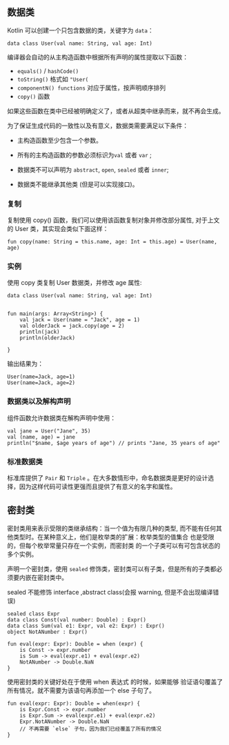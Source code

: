 
数据类
---

Kotlin 可以创建一个只包含数据的类，关键字为 `data`：

```
data class User(val name: String, val age: Int)

```

编译器会自动的从主构造函数中根据所有声明的属性提取以下函数：

*   `equals()` / `hashCode()`
*   `toString()` 格式如 `"User(`
*   `componentN() functions` 对应于属性，按声明顺序排列
*   `copy()` 函数

如果这些函数在类中已经被明确定义了，或者从超类中继承而来，就不再会生成。

为了保证生成代码的一致性以及有意义，数据类需要满足以下条件：

*   主构造函数至少包含一个参数。
    
*   所有的主构造函数的参数必须标识为`val` 或者 `var` ;
    
*   数据类不可以声明为 `abstract`, `open`, `sealed` 或者 `inner`;
    
*   数据类不能继承其他类 (但是可以实现接口)。
    

### 复制

复制使用 copy() 函数，我们可以使用该函数复制对象并修改部分属性, 对于上文的 User 类，其实现会类似下面这样：

```
fun copy(name: String = this.name, age: Int = this.age) = User(name, age)

```

### 实例

使用 copy 类复制 User 数据类，并修改 age 属性:

```
data class User(val name: String, val age: Int)


fun main(args: Array<String>) {
    val jack = User(name = "Jack", age = 1)
    val olderJack = jack.copy(age = 2)
    println(jack)
    println(olderJack)

}

```

输出结果为：

```
User(name=Jack, age=1)
User(name=Jack, age=2)

```

### 数据类以及解构声明

组件函数允许数据类在解构声明中使用：

```
val jane = User("Jane", 35)
val (name, age) = jane
println("$name, $age years of age") // prints "Jane, 35 years of age"

```

### 标准数据类

标准库提供了 `Pair` 和 `Triple` 。在大多数情形中，命名数据类是更好的设计选择，因为这样代码可读性更强而且提供了有意义的名字和属性。

密封类
---

密封类用来表示受限的类继承结构：当一个值为有限几种的类型, 而不能有任何其他类型时。在某种意义上，他们是枚举类的扩展：枚举类型的值集合 也是受限的，但每个枚举常量只存在一个实例，而密封类 的一个子类可以有可包含状态的多个实例。

声明一个密封类，使用 `sealed` 修饰类，密封类可以有子类，但是所有的子类都必须要内嵌在密封类中。

sealed 不能修饰 interface ,abstract class(会报 warning, 但是不会出现编译错误)

```
sealed class Expr
data class Const(val number: Double) : Expr()
data class Sum(val e1: Expr, val e2: Expr) : Expr()
object NotANumber : Expr()

fun eval(expr: Expr): Double = when (expr) {
    is Const -> expr.number
    is Sum -> eval(expr.e1) + eval(expr.e2)
    NotANumber -> Double.NaN
}

```

使用密封类的关键好处在于使用 when 表达式 的时候，如果能够 验证语句覆盖了所有情况，就不需要为该语句再添加一个 else 子句了。

```
fun eval(expr: Expr): Double = when(expr) {
    is Expr.Const -> expr.number
    is Expr.Sum -> eval(expr.e1) + eval(expr.e2)
    Expr.NotANumber -> Double.NaN
    // 不再需要 `else` 子句，因为我们已经覆盖了所有的情况
}

```
